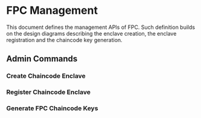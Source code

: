 # FPC Management

This document defines the management APIs of FPC.
Such definition builds on the design diagrams describing the enclave creation, the enclave registration and the chaincode key generation.

[//]: # (## Enclave and Chaincode APIs)

[//]: # (### Create Chaincode Enclave)

[//]: # (### Register Chaincode Enclave)

[//]: # (### Generate FPC Chaincode Keys)

## Admin Commands

### Create Chaincode Enclave

### Register Chaincode Enclave

### Generate FPC Chaincode Keys

